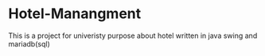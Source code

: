 # Hotel-Manangment
This is a project for univeristy purpose about hotel written in java swing and mariadb(sql)
